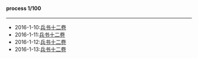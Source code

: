 #### process 1/100
****

* 2016-1-10:[兵书十二卷](/100books/兵书十二卷.md)
* 2016-1-11:[兵书十二卷](/100books/兵书十二卷.md)
* 2016-1-12:[兵书十二卷](/100books/兵书十二卷.md)
* 2016-1-13:[兵书十二卷](/100books/兵书十二卷.md)
